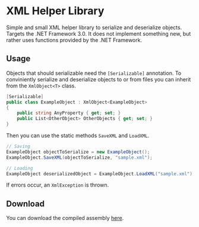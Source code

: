 # XML Helper Library
Simple and small XML helper library to serialize and deserialize objects. Targets the .NET Framework 3.0. It does not implement something new, but rather uses functions provided by the .NET Framework.

## Usage
Objects that should serializable need the `[Serializable]` annotation. To conviniently serialize and deserialize objects to or from files you can inherit from the `XmlObject<T>` class.

```csharp
[Serializable]
public class ExampleObject : XmlObject<ExampleObject>
{
	public string AnyProperty { get; set; }
	public List<OtherObject> OtherObjects { get; set; }
}
```

Then you can use the static methods `SaveXML` and `LoadXML`.

```csharp
// Saving
ExampleObject objectToSerialize = new ExampleObject();
ExampleObject.SaveXML(objectToSerialize, "sample.xml");

// Loading
ExampleObject deserializedObject = ExampleObject.LoadXML("sample.xml");
```

If errors occur, an `XmlException` is thrown.

## Download
You can download the compiled assembly [here](https://github.com/sisakat/xml/releases/tag/1.0).